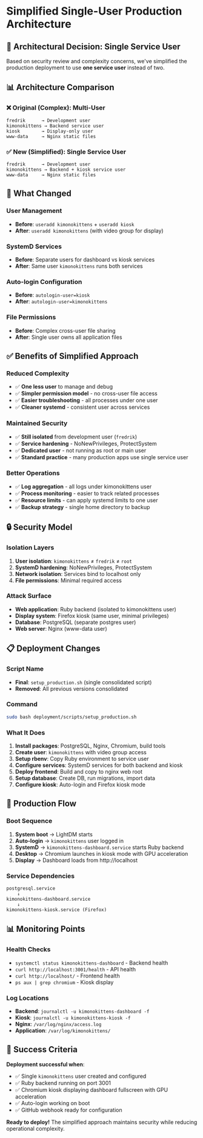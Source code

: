 # Simplified Single-User Production Architecture

## 🎯 **Architectural Decision: Single Service User**

Based on security review and complexity concerns, we've simplified the production deployment to use **one service user** instead of two.

## 📊 **Architecture Comparison**

### **❌ Original (Complex): Multi-User**
```
fredrik      → Development user
kimonokittens → Backend service user
kiosk        → Display-only user
www-data     → Nginx static files
```

### **✅ New (Simplified): Single Service User**
```
fredrik      → Development user
kimonokittens → Backend + kiosk service user
www-data     → Nginx static files
```

## 🔧 **What Changed**

### **User Management**
- **Before**: `useradd kimonokittens` + `useradd kiosk`
- **After**: `useradd kimonokittens` (with video group for display)

### **SystemD Services**
- **Before**: Separate users for dashboard vs kiosk services
- **After**: Same user `kimonokittens` runs both services

### **Auto-login Configuration**
- **Before**: `autologin-user=kiosk`
- **After**: `autologin-user=kimonokittens`

### **File Permissions**
- **Before**: Complex cross-user file sharing
- **After**: Single user owns all application files

## ✅ **Benefits of Simplified Approach**

### **Reduced Complexity**
- ✅ **One less user** to manage and debug
- ✅ **Simpler permission model** - no cross-user file access
- ✅ **Easier troubleshooting** - all processes under one user
- ✅ **Cleaner systemd** - consistent user across services

### **Maintained Security**
- ✅ **Still isolated** from development user (`fredrik`)
- ✅ **Service hardening** - NoNewPrivileges, ProtectSystem
- ✅ **Dedicated user** - not running as root or main user
- ✅ **Standard practice** - many production apps use single service user

### **Better Operations**
- ✅ **Log aggregation** - all logs under kimonokittens user
- ✅ **Process monitoring** - easier to track related processes
- ✅ **Resource limits** - can apply systemd limits to one user
- ✅ **Backup strategy** - single home directory to backup

## 🔒 **Security Model**

### **Isolation Layers**
1. **User isolation**: `kimonokittens` ≠ `fredrik` ≠ `root`
2. **SystemD hardening**: NoNewPrivileges, ProtectSystem
3. **Network isolation**: Services bind to localhost only
4. **File permissions**: Minimal required access

### **Attack Surface**
- **Web application**: Ruby backend (isolated to kimonokittens user)
- **Display system**: Firefox kiosk (same user, minimal privileges)
- **Database**: PostgreSQL (separate postgres user)
- **Web server**: Nginx (www-data user)

## 📋 **Deployment Changes**

### **Script Name**
- **Final**: `setup_production.sh` (single consolidated script)
- **Removed**: All previous versions consolidated

### **Command**
```bash
sudo bash deployment/scripts/setup_production.sh
```

### **What It Does**
1. **Install packages**: PostgreSQL, Nginx, Chromium, build tools
2. **Create user**: `kimonokittens` with video group access
3. **Setup rbenv**: Copy Ruby environment to service user
4. **Configure services**: SystemD services for both backend and kiosk
5. **Deploy frontend**: Build and copy to nginx web root
6. **Setup database**: Create DB, run migrations, import data
7. **Configure kiosk**: Auto-login and Firefox kiosk mode

## 🚀 **Production Flow**

### **Boot Sequence**
1. **System boot** → LightDM starts
2. **Auto-login** → `kimonokittens` user logged in
3. **SystemD** → `kimonokittens-dashboard.service` starts Ruby backend
4. **Desktop** → Chromium launches in kiosk mode with GPU acceleration
5. **Display** → Dashboard loads from http://localhost

### **Service Dependencies**
```
postgresql.service
    ↓
kimonokittens-dashboard.service
    ↓
kimonokittens-kiosk.service (Firefox)
```

## 📊 **Monitoring Points**

### **Health Checks**
- `systemctl status kimonokittens-dashboard` - Backend health
- `curl http://localhost:3001/health` - API health
- `curl http://localhost/` - Frontend health
- `ps aux | grep chromium` - Kiosk display

### **Log Locations**
- **Backend**: `journalctl -u kimonokittens-dashboard -f`
- **Kiosk**: `journalctl -u kimonokittens-kiosk -f`
- **Nginx**: `/var/log/nginx/access.log`
- **Application**: `/var/log/kimonokittens/`

## 🎯 **Success Criteria**

**Deployment successful when**:
- ✅ Single `kimonokittens` user created and configured
- ✅ Ruby backend running on port 3001
- ✅ Chromium kiosk displaying dashboard fullscreen with GPU acceleration
- ✅ Auto-login working on boot
- ✅ GitHub webhook ready for configuration

**Ready to deploy!** The simplified approach maintains security while reducing operational complexity.
